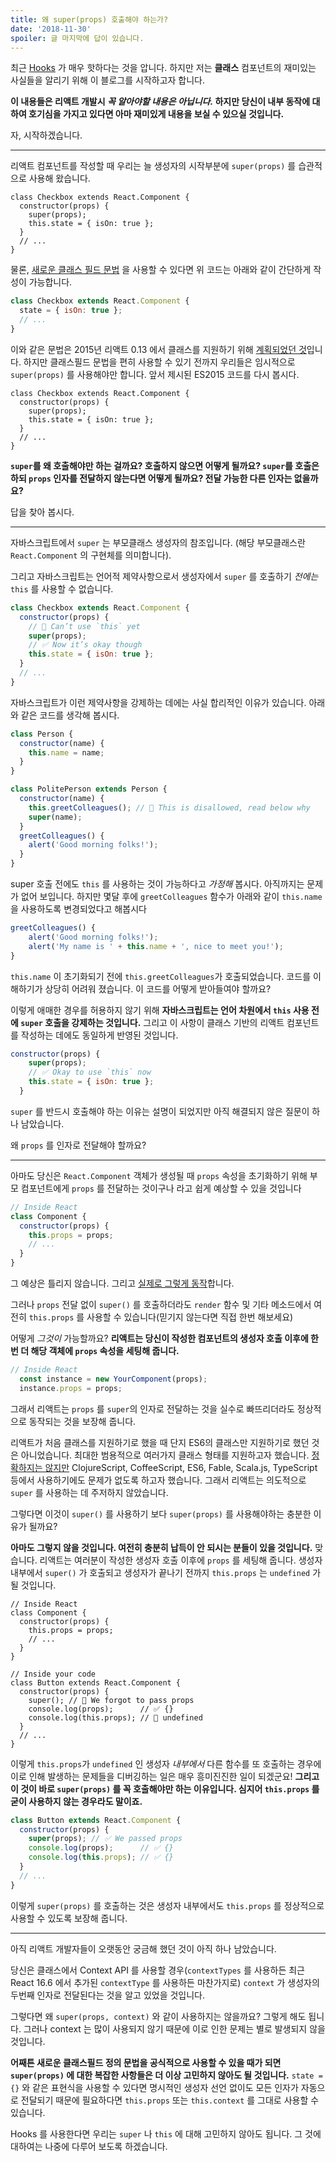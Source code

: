 ```yaml
---
title: 왜 super(props) 호출해야 하는가?
date: '2018-11-30'
spoiler: 글 마지막에 답이 있습니다.
---
```



최근 [Hooks](https://reactjs.org/docs/hooks-intro.html) 가 매우 핫하다는 것을 압니다. 하지만 저는 **클래스** 컴포넌트의 재미있는 사실들을 알리기 위해 이 블로그를 시작하고자 합니다. 

**이 내용들은 리액트 개발시 *꼭 알아야할 내용은 아닙니다.* 하지만 당신이 내부 동작에 대하여 호기심을 가지고 있다면 아마 재미있게 내용을 보실 수 있으실 것입니다.**

자, 시작하겠습니다.

---

리액트 컴포넌트를 작성할 때 우리는 늘 생성자의 시작부분에 `super(props)` 를 습관적으로 사용해 왔습니다.
```jsx{3}
class Checkbox extends React.Component {
  constructor(props) {
    super(props);
    this.state = { isOn: true };
  }
  // ...
}
```

물론, [새로운 클래스 필드 문법](https://github.com/tc39/proposal-class-fields) 을 사용할 수 있다면 위 코드는 아래와 같이 간단하게 작성이 가능합니다.
```jsx
class Checkbox extends React.Component {
  state = { isOn: true };
  // ...
}
```

이와 같은 문법은 2015년 리액트 0.13 에서 클래스를 지원하기 위해 [계획되었던 것](https://reactjs.org/blog/2015/01/27/react-v0.13.0-beta-1.html#es7-property-initializers)입니다. 하지만 클래스필드 문법을 편히 사용할 수 있기 전까지 우리들은 임시적으로 `super(props)` 를 사용해야만 합니다. 앞서 제시된 ES2015 코드를 다시 봅시다.

```jsx{3}
class Checkbox extends React.Component {
  constructor(props) {
    super(props);
    this.state = { isOn: true };
  }
  // ...
}
```

**`super`를 왜 호출해야만 하는 걸까요? 호출하지 않으면 어떻게 될까요? `super`를 호출은 하되 `props` 인자를 전달하지 않는다면 어떻게 될까요? 전달 가능한 다른 인자는 없을까요?**

답을 찾아 봅시다.

---

자바스크립트에서 `super` 는 부모클래스 생성자의 참조입니다. (해당 부모클래스란 `React.Component` 의 구현체를 의미합니다).

그리고 자바스크립트는 언어적 제약사항으로서 생성자에서 `super` 를 호출하기 *전에는* `this` 를 사용할 수 없습니다.

```jsx
class Checkbox extends React.Component {
  constructor(props) {
    // 🔴 Can’t use `this` yet
    super(props);
    // ✅ Now it’s okay though
    this.state = { isOn: true };
  }
  // ...
}
```

자바스크립트가 이런 제약사항을 강제하는 데에는 사실 합리적인 이유가 있습니다. 아래와 같은 코드를 생각해 봅시다.

```jsx
class Person {
  constructor(name) {
    this.name = name;
  }
}

class PolitePerson extends Person {
  constructor(name) {
    this.greetColleagues(); // 🔴 This is disallowed, read below why
    super(name);
  }
  greetColleagues() {
    alert('Good morning folks!');
  }
}
```

super 호출 전에도 `this` 를 사용하는 것이 가능하다고 *가정해* 봅시다. 아직까지는 문제가 없어 보입니다. 하지만 몇달 후에 `greetColleagues` 함수가 아래와 같이 `this.name` 을 사용하도록 변경되었다고 해봅시다

```jsx
greetColleagues() {
    alert('Good morning folks!');
    alert('My name is ' + this.name + ', nice to meet you!');
}
```

`this.name` 이 초기화되기 전에 `this.greetColleagues`가 호출되었습니다. 코드를 이해하기가 상당히 어려워 졌습니다. 이 코드를 어떻게 받아들여야 할까요?

이렇게 애매한 경우를 허용하지 않기 위해 **자바스크립트는 언어 차원에서 `this` 사용 전에 `super` 호출을 강제하는 것입니다.** 그리고 이 사항이 클래스 기반의 리액트 컴포넌트를 작성하는 데에도 동일하게 반영된 것입니다.

```jsx
constructor(props) {
    super(props);
    // ✅ Okay to use `this` now
    this.state = { isOn: true };
  }
```

`super` 를 반드시 호출해야 하는 이유는 설명이 되었지만 아직 해결되지 않은 질문이 하나 남았습니다.

왜 `props` 를 인자로 전달해야 할까요?

---

아마도 당신은 `React.Component` 객체가 생성될 때 `props` 속성을 초기화하기 위해 부모 컴포넌트에게 `props` 를 전달하는 것이구나 라고 쉽게 예상할 수 있을 것입니다

```jsx
// Inside React
class Component {
  constructor(props) {
    this.props = props;
    // ...
  }
}
```

그 예상은 틀리지 않습니다. 그리고 [실제로 그렇게 동작](https://github.com/facebook/react/blob/1d25aa5787d4e19704c049c3cfa985d3b5190e0d/packages/react/src/ReactBaseClasses.js#L22)합니다.

그러나 `props` 전달 없이 `super()` 를 호출하더라도 `render` 함수 및 기타 메소드에서 여전히 `this.props` 를 사용할 수 있습니다(믿기지 않는다면 직접 한번 해보세요)

어떻게 *그것이* 가능할까요? **리액트는 당신이 작성한 컴포넌트의 생성자 호출 이후에 한번 더 해당 객체에 `props` 속성을 세팅해 줍니다.**

```jsx
// Inside React
  const instance = new YourComponent(props);
  instance.props = props;
```

그래서 리액트는 `props` 를 `super`의 인자로 전달하는 것을 실수로 빠뜨리더라도 정상적으로 동작되는 것을 보장해 줍니다.

리액트가 처음 클래스를 지원하기로 했을 때 단지 ES6의 클래스만 지원하기로 했던 것은 아니었습니다. 최대한 범용적으로 여러가지 클래스 형태를 지원하고자 했습니다. [정확하지는 않지만](https://reactjs.org/blog/2015/01/27/react-v0.13.0-beta-1.html#other-languages) ClojureScript, CoffeeScript, ES6, Fable, Scala.js, TypeScript 등에서 사용하기에도 문제가 없도록 하고자 했습니다. 그래서 리액트는 의도적으로 `super` 를 사용하는 데 주저하지 않았습니다.

그렇다면 이것이 `super()` 를 사용하기 보다 `super(props)` 를 사용해야하는 충분한 이유가 될까요?

**아마도 그렇지 않을 것입니다. 여전히 충분히 납득이 안 되시는 분들이 있을 것입니다.** 맞습니다. 리액트는 여러분이 작성한 생성자 호출 이후에 `props` 를 세팅해 줍니다. 생성자 내부에서 `super()` 가 호출되고 생성자가 끝나기 전까지 `this.props` 는 `undefined` 가 될 것입니다.

```jsx{14}
// Inside React
class Component {
  constructor(props) {
    this.props = props;
    // ...
  }
}

// Inside your code
class Button extends React.Component {
  constructor(props) {
    super(); // 😬 We forgot to pass props
    console.log(props);      // ✅ {}
    console.log(this.props); // 😬 undefined 
  }
  // ...
}
```

이렇게 `this.props`가 `undefined` 인 생성자 *내부에서* 다른 함수를 또 호출하는 경우에 이로 인해 발생하는 문제들을 디버깅하는 일은 매우 흥미진진한 일이 되겠군요! **그리고 이 것이 바로 `super(props)` 를 꼭 호출해야만 하는 이유입니다. 심지어 `this.props` 를 굳이 사용하지 않는 경우라도 말이죠.**

```jsx
class Button extends React.Component {
  constructor(props) {
    super(props); // ✅ We passed props
    console.log(props);      // ✅ {}
    console.log(this.props); // ✅ {}
  }
  // ...
}
```

이렇게 `super(props)` 를 호출하는 것은 생성자 내부에서도 `this.props` 를 정상적으로 사용할 수 있도록 보장해 줍니다.

-----

아직 리액트 개발자들이 오랫동안 궁금해 했던 것이 아직 하나 남았습니다.

당신은 클래스에서 Context API 를 사용할 경우(`contextTypes` 를 사용하든 최근 React 16.6 에서 추가된 `contextType` 를 사용하든 마찬가지로) `context` 가 생성자의 두번째 인자로 전달된다는 것을 알고 있었을 것입니다.

그렇다면 왜 `super(props, context)` 와 같이 사용하지는 않을까요? 그렇게 해도 됩니다. 그러나 context 는 많이 사용되지 않기 때문에 이로 인한 문제는 별로 발생되지 않을 것입니다. 

**어째튼 새로운 클래스필드 정의 문법을 공식적으로 사용할 수 있을 때가 되면 `super(props)` 에 대한 복잡한 사항들은 더 이상 고민하지 않아도 될 것입니다.** `state = {}` 와 같은 표현식을 사용할 수 있다면 명시적인 생성자 선언 없이도 모든 인자가 자동으로 전달되기 때문에 필요하다면 `this.props` 또는 `this.context` 를 그대로 사용할 수 있습니다.

Hooks 를 사용한다면 우리는 `super` 나 `this` 에 대해 고민하지 않아도 됩니다. 그 것에 대하여는 나중에 다루어 보도록 하겠습니다.
